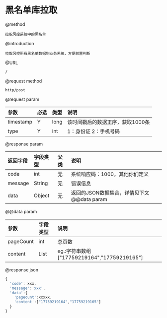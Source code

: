 # 黑名单库拉取

@method

```
拉取风控系统中的黑名单
```

@introduction

```
拉取风控所有黑名单数据到业务系统，方便前置判断
```

@URL

```
/
```

@request method

```
http/post
```

@request param

| 参数 | 必选 | 类型 | 说明 |
| :--- | :--- | :--- | :--- |
| timestamp | Y | long | 该时间戳后的数据正序，获取1000条 |
| type | Y | int | 1：身份证 2：手机号码 |

@response param

| 返回字段 | 字段类型 | 父类 | 说明 |
| :--- | :--- | :--- | :--- |
| code | int | 无 | 系统响应码：1000，其他你们定义 |
| message | String | 无 | 错误信息 |
| data | Object | 无 | 返回的JSON数据集合，详情见下文@@data param |

@@data param

| 参数 | 字段类型 | 说明 |
| :--- | :--- | :--- |
| pageCount | int | 总页数 |
| content | List | eg.:字符串数组\["17759219164","17759219165"\] |

@response json

```js
{
  'code': xxx,
  'message':'xxx',
  'data':{
    'pageount':xxxxx,
    'content':["17759219164","17759219165"]
  }
}
```



